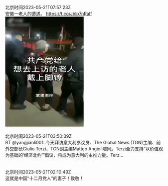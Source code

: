 北京时间2023-05-21T07:57:23Z<br>安徽一老人的遭遇。 https://t.co/Jblp7nRaIf<br><img src='/temp/video/2023/u-Month-5/e-Day-21/1660072259120144384_0.jpg' width='250' height='350'><br><br>北京时间2023-05-21T03:50:39Z<br>RT @yangjianli001: 今天拜访意大利参议员、The Global News (TGN)主编、前外交部长Giulio Terzi，TGN副主编Matteo Angioli陪同。Terzi全力支持“以价值观为基础的‘经济北约’”倡议，将成为意大利的主推力量。Terz…<br><br><br>北京时间2023-05-21T02:10:49Z<br>这就是中国“十二月党人”的妻子！致敬！<br><br><br>